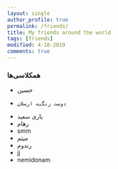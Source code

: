 ```yaml
---
layout: single
author_profile: true
permalink: /friends/
title: My friends around the world
tags: [friends]
modified: 4-10-2019
comments: true
---
```


### همکلاسی‌ها
*  حسین
*     دوست زنگنه ارسلان
*  یاری سعید
*   رهام
*    smm
*    میثم
*   رندوم
*   jj
*    nemidonam



